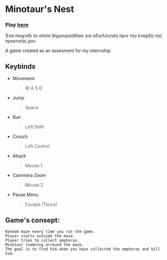 # Minotaur's Nest

### Play [here](https://xristostafarlis.github.io/Minotaurs-Nest/Build/index.html)

Ένα παιχνίδι το οποίο δημιουργήθηκε για αξιολόγηση πριν την έναρξη της πρακτικής μου

A game created as an assesment for my internship


## **Keybinds**

- Movement
  > W A S D
- Jump
  > Space
- Run
  > Left Shift
- Crouch
  > Left Control
- Attack
  > Mouse 1
- Cammera Zoom
  > Mouse 2
- Pause Menu
  > Escape (Twice)


## Game's consept:  
```  
Random maze every time you run the game.  
Player starts outside the maze. 
Player tries to collect amphoras.  
Minotaur roamning arround the maze.  
The goal is to find him when you have collected the amphoras and kill him.
```
